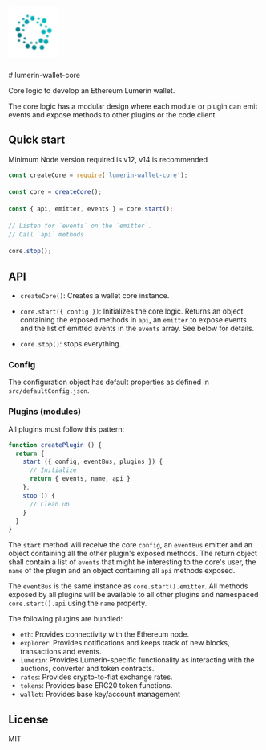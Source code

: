 <h1>
  <img src="./logo.svg" alt="Lumerin Wallet Core Library" width="20%">
</h1>
# lumerin-wallet-core

<!-- [![Greenkeeper badge](https://badges.greenkeeper.io/TitanInd/lumerin-wallet-core.svg)](https://greenkeeper.io/) -->

Core logic to develop an Ethereum Lumerin wallet.

The core logic has a modular design where each module or plugin can emit events and expose methods to other plugins or the code client.

## Quick start

Minimum Node version required is v12, v14 is recommended

```js
const createCore = require('lumerin-wallet-core');

const core = createCore();

const { api, emitter, events } = core.start();

// Listen for `events` on the `emitter`.
// Call `api` methods

core.stop();
```

## API

- `createCore()`: Creates a wallet core instance.

- `core.start({ config })`: Initializes the core logic. Returns an object containing the exposed methods in `api`, an `emitter` to expose events and the list of emitted events in the `events` array. See below for details.

- `core.stop()`: stops everything.

### Config

The configuration object has default properties as defined in `src/defaultConfig.json`.

### Plugins (modules)

All plugins must follow this pattern:

```js
function createPlugin () {
  return {
    start ({ config, eventBus, plugins }) {
      // Initialize
      return { events, name, api }
    },
    stop () {
      // Clean up
    }
  }
}
```

The `start` method will receive the core `config`, an `eventBus` emitter and an object containing all the other plugin's exposed methods.
The return object shall contain a list of `events` that might be interesting to the core's user, the `name` of the plugin and an object containing all `api` methods exposed.

The `eventBus` is the same instance as `core.start().emitter`.
All methods exposed by all plugins will be available to all other plugins and namespaced `core.start().api` using the `name` property.

The following plugins are bundled:

- `eth`: Provides connectivity with the Ethereum node.
- `explorer`: Provides notifications and keeps track of new blocks, transactions and events.
- `lumerin`: Provides Lumerin-specific functionality as interacting with the auctions, converter and token contracts.
- `rates`: Provides crypto-to-fiat exchange rates.
- `tokens`: Provides base ERC20 token functions.
- `wallet`: Provides base key/account management

## License

MIT
